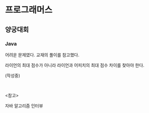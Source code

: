 # 프로그래머스

## 양궁대회

### Java

어려운 문제였다. 교재의 풀이를 참고했다.

라이언의 최대 점수가 아니라 라이언과 어피치의 최대 점수 차이를 찾아야 한다.

(작성중)

<br>

<참고>

자바 알고리즘 인터뷰

